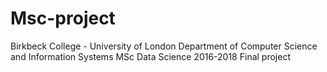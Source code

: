 # Msc-project

Birkbeck College - University of London
Department of Computer Science and Information Systems
MSc Data Science 2016-2018
Final project
